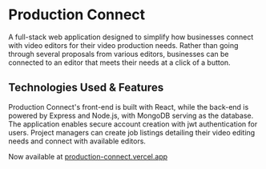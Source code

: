 # Production Connect

A full-stack web application designed to simplify how businesses connect with video editors for their video production needs. Rather than going through several proposals from various editors, businesses can be connected to an editor that meets their needs at a click of a button.

## Technologies Used & Features

Production Connect's front-end is built with React, while the back-end is powered by Express and Node.js, with MongoDB serving as the database. The application enables secure account creation with jwt authentication for users. Project managers can create job listings detailing their video editing needs and connect with available editors.

Now available at [production-connect.vercel.app](https://production-connect.vercel.app/)

